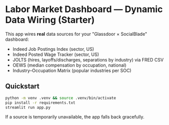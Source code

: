# Labor Market Dashboard — Dynamic Data Wiring (Starter)

This app wires **real** data sources for your "Glassdoor × SocialBlade" dashboard:
- Indeed Job Postings Index (sector, US)
- Indeed Posted Wage Tracker (sector, US)
- JOLTS (hires, layoffs/discharges, separations by industry) via FRED CSV
- OEWS (median compensation by occupation, national)
- Industry–Occupation Matrix (popular industries per SOC)

## Quickstart
```bash
python -m venv .venv && source .venv/bin/activate
pip install -r requirements.txt
streamlit run app.py
```

If a source is temporarily unavailable, the app falls back gracefully.
